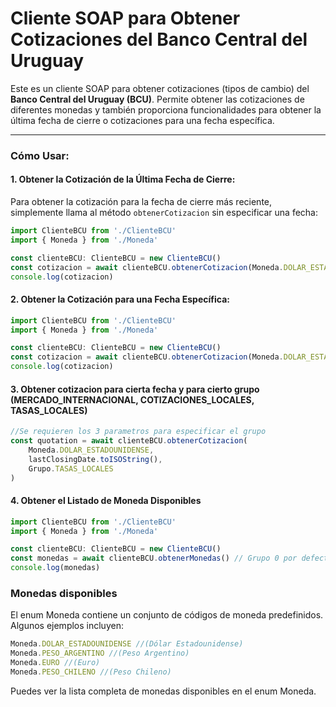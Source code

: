 # Cliente SOAP para Obtener Cotizaciones del Banco Central del Uruguay

Este es un cliente SOAP para obtener cotizaciones (tipos de cambio) del **Banco Central del Uruguay (BCU)**. Permite obtener las cotizaciones de diferentes monedas y también proporciona funcionalidades para obtener la última fecha de cierre o cotizaciones para una fecha específica.

---

### Cómo Usar:

#### 1. Obtener la Cotización de la Última Fecha de Cierre:

Para obtener la cotización para la fecha de cierre más reciente, simplemente llama al método `obtenerCotizacion` sin especificar una fecha:

```typescript
import ClienteBCU from './ClienteBCU'
import { Moneda } from './Moneda'

const clienteBCU: ClienteBCU = new ClienteBCU()
const cotizacion = await clienteBCU.obtenerCotizacion(Moneda.DOLAR_ESTADOUNIDENSE)
console.log(cotizacion)
```

#### 2. Obtener la Cotización para una Fecha Específica:

```typescript
import ClienteBCU from './ClienteBCU'
import { Moneda } from './Moneda'

const clienteBCU: ClienteBCU = new ClienteBCU()
const cotizacion = await clienteBCU.obtenerCotizacion(Moneda.DOLAR_ESTADOUNIDENSE, '2025-02-14')
console.log(cotizacion)
```

#### 3. Obtener cotizacion para cierta fecha y para cierto grupo (MERCADO_INTERNACIONAL, COTIZACIONES_LOCALES, TASAS_LOCALES)

```typescript
//Se requieren los 3 parametros para especificar el grupo
const quotation = await clienteBCU.obtenerCotizacion(
    Moneda.DOLAR_ESTADOUNIDENSE,
    lastClosingDate.toISOString(),
    Grupo.TASAS_LOCALES
)
```

#### 4. Obtener el Listado de Moneda Disponibles

```typescript
import ClienteBCU from './ClienteBCU'
import { Moneda } from './Moneda'

const clienteBCU: ClienteBCU = new ClienteBCU()
const monedas = await clienteBCU.obtenerMonedas() // Grupo 0 por defecto
console.log(monedas)
```

### Monedas disponibles

El enum Moneda contiene un conjunto de códigos de moneda predefinidos. Algunos ejemplos incluyen:

```typescript
Moneda.DOLAR_ESTADOUNIDENSE //(Dólar Estadounidense)
Moneda.PESO_ARGENTINO //(Peso Argentino)
Moneda.EURO //(Euro)
Moneda.PESO_CHILENO //(Peso Chileno)
```

Puedes ver la lista completa de monedas disponibles en el enum Moneda.
